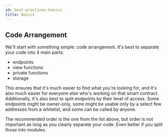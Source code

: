 ```yaml
---
id: best-practices-basics
title: Basics
---
```


## Code Arrangement

We'll start with something simple: code arrangement. It's best to separate your code into 4 main parts:
- endpoints
- view functions
- private functions
- storage

This ensures that it's much easier to find what you're looking for, and it's also much easier for everyone else who's working on that smart contract. Additionally, it's also best to split endpoints by their level of access. Some endpoints might be owner-only, some might be usable only by a select few addresses from a whitelist, and some can be called by anyone.

The recommended order is the one from the list above, but order is not important as long as you clearly separate your code. Even better if you split those into modules.
